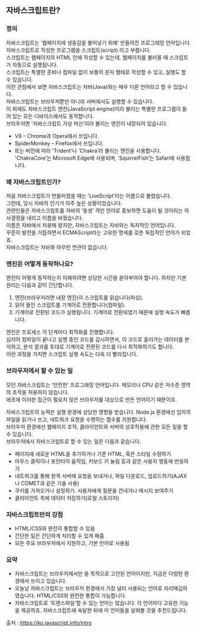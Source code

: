 ## 자바스크립트란?

### 정의
자바스크립트는 ‘웹페이지에 생동감을 불어넣기 위해’ 만들어진 프로그래밍 언어입니다.  
자바스크립트로 작성한 프로그램을 스크립트(script) 라고 부릅니다.  
스크립트는 웹페이지의 HTML 안에 작성할 수 있는데, 웹페이지를 불러올 때 스크립트가 자동으로 실행됩니다.  
스크립트는 특별한 준비나 컴파일 없이 보통의 문자 형태로 작성할 수 있고, 실행도 할 수 있습니다.  
이런 관점에서 보면 자바스크립트는 자바(Java)와는 매우 다른 언어라고 할 수 있습니다.  
자바스크립트는 브라우저뿐만 아니라 서버에서도 실행할 수 있습니다.  
이 외에도 자바스크립트 엔진(JavaScript engine)이라 불리는 특별한 프로그램이 들어 있는 모든 디바이스에서도 동작합니다.  
브라우저엔 '자바스크립트 가상 머신’이라 불리는 엔진이 내장되어 있습니다.  
- V8 – Chrome과 Opera에서 쓰입니다.  
- SpiderMonkey – Firefox에서 쓰입니다.  
- IE는 버전에 따라 'Trident’나 'Chakra’라 불리는 엔진을 사용합니다. 'ChakraCore’는 Microsoft Edge에 사용되며, 'SquirrelFish’는 Safari에 사용됩니다.  

### 왜 자바스크립트인가?
처음 자바스크립트가 만들어졌을 때는 'LiveScript’라는 이름으로 불렸습니다.  
그런데, 당시 자바의 인기가 아주 높은 상황이었습니다.  
관련인들은 자바스크립트를 자바의 ‘동생’ 격인 언어로 홍보하면 도움이 될 것이라는 의사결정을 내리고 이름을 바꿨습니다.  
이름은 자바에서 차용해 왔지만, 자바스크립트는 자바와는 독자적인 언어입니다.  
꾸준히 발전을 거듭하면서 ECMAScript라는 고유한 명세를 갖춘 독립적인 언어가 되었죠.  
자바스크립트는 자바와 아무런 연관이 없습니다.  

### 엔진은 어떻게 동작하나요?
엔진이 어떻게 동작하는지 이해하려면 상당한 시간을 쏟아부어야 합니다. 하지만 기본 원리는 다음과 같이 간단합니다.  
1. 엔진(브라우저라면 내장 엔진)이 스크립트를 읽습니다(파싱).
2. 읽어 들인 스크립트를 기계어로 전환합니다(컴파일).
3. 기계어로 전환된 코드가 실행됩니다. 기계어로 전환되었기 때문에 실행 속도가 빠릅니다.

엔진은 프로세스 각 단계마다 최적화를 진행합니다.  
심지어 컴파일이 끝나고 실행 중인 코드를 감시하면서, 이 코드로 흘러가는 데이터를 분석하고, 분석 결과를 토대로 기계어로 전환된 코드를 다시 최적화하기도 합니다.  
이런 과정을 거치면 스크립트 실행 속도는 더욱 더 빨라집니다.  

### 브라우저에서 할 수 있는 일
모던 자바스크립트는 ‘안전한’ 프로그래밍 언어입니다. 메모리나 CPU 같은 저수준 영역의 조작을 허용하지 않습니다.  
애초에 이러한 접근이 필요치 않은 브라우저를 대상으로 만든 언어이기 때문이죠.  

자바스크립트의 능력은 실행 환경에 상당한 영향을 받습니다. Node.js 환경에선 임의의 파일을 읽거나 쓰고, 네트워크 요청을 수행하는 함수를 지원합니다.  
브라우저 환경에선 웹페이지 조작, 클라이언트와 서버의 상호작용에 관한 모든 일을 할 수 있습니다.  
브라우저에서 자바스크립트로 할 수 있는 일은 다음과 같습니다.  
- 페이지에 새로운 HTML을 추가하거나 기존 HTML, 혹은 스타일 수정하기
- 마우스 클릭이나 포인터의 움직임, 키보드 키 눌림 등과 같은 사용자 행동에 반응하기
- 네트워크를 통해 원격 서버에 요청을 보내거나, 파일 다운로드, 업로드하기(AJAX나 COMET과 같은 기술 사용)
- 쿠키를 가져오거나 설정하기. 사용자에게 질문을 건네거나 메시지 보여주기
- 클라이언트 측에 데이터 저장하기(로컬 스토리지)

### 자바스크립트만의 강점
- HTML/CSS와 완전히 통합할 수 있음
- 간단한 일은 간단하게 처리할 수 있게 해줌
- 모든 주요 브라우저에서 지원하고, 기본 언어로 사용됨

### 요약
- 자바스크립트는 브라우저에서만 쓸 목적으로 고안된 언어이지만, 지금은 다양한 환경에서 쓰이고 있습니다.
- 오늘날 자바스크립트는 브라우저 환경에서 가장 널리 사용되는 언어로 자리매김하였습니다. HTML/CSS와 완전한 통합이 가능합니다.
- 자바스크립트로 '트랜스파일’할 수 있는 언어는 많습니다. 각 언어마다 고유한 기능을 제공하죠. 자바스크립트에 숙달한 뒤에 이 언어들을 살펴볼 것을 추천드립니다.

출처 : https://ko.javascript.info/intro